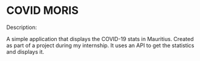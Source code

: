 # COVID MORIS

Description:

A simple application that displays the COVID-19 stats in Mauritius. Created as part of a project during my internship. It uses an API to get the statistics and displays it.
